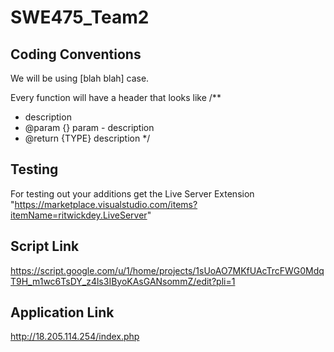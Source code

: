 # SWE475_Team2

## Coding Conventions
We will be using [blah blah] case.

Every function will have a header that looks like
/**
 * description
 * @param {} param - description
 * @return {TYPE} description
 */


## Testing
For testing out your additions get the Live Server Extension "https://marketplace.visualstudio.com/items?itemName=ritwickdey.LiveServer" 


## Script Link
https://script.google.com/u/1/home/projects/1sUoAO7MKfUAcTrcFWG0MdqT9H_m1wc6TsDY_z4ls3IByoKAsGANsommZ/edit?pli=1

## Application Link
http://18.205.114.254/index.php
